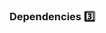 ### Dependencies :three:

<panel type="seamless" header="%%-----------------------------------------%%">
  <include src="./index.md#main" />
</panel>
